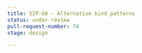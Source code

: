 ```yaml
---
title: SIP-60 - Alternative bind patterns
status: under-review
pull-request-number: 74
stage: design

---
```

